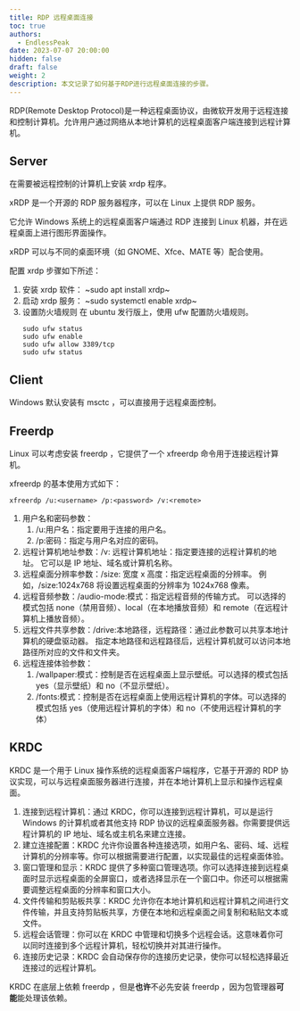 ```yaml
---
title: RDP 远程桌面连接
toc: true
authors:
  - EndlessPeak
date: 2023-07-07 20:00:00
hidden: false
draft: false
weight: 2
description: 本文记录了如何基于RDP进行远程桌面连接的步骤。
---
```


RDP(Remote Desktop Protocol)是一种远程桌面协议，由微软开发用于远程连接和控制计算机。允许用户通过网络从本地计算机的远程桌面客户端连接到远程计算机。

## Server
在需要被远程控制的计算机上安装 xrdp 程序。

xRDP 是一个开源的 RDP 服务器程序，可以在 Linux 上提供 RDP 服务。

它允许 Windows 系统上的远程桌面客户端通过 RDP 连接到 Linux 机器，并在远程桌面上进行图形界面操作。

xRDP 可以与不同的桌面环境（如 GNOME、Xfce、MATE 等）配合使用。

配置 xrdp 步骤如下所述：
1. 安装 xrdp 软件： ~sudo apt install xrdp~
2. 启动 xrdp 服务： ~sudo systemctl enable xrdp~
3. 设置防火墙规则
   在 ubuntu 发行版上，使用 ufw 配置防火墙规则。
   ```shell
   sudo ufw status
   sudo ufw enable
   sudo ufw allow 3389/tcp
   sudo ufw status
   ```

## Client
Windows 默认安装有 msctc ，可以直接用于远程桌面控制。

## Freerdp
Linux 可以考虑安装 freerdp ，它提供了一个 xfreerdp 命令用于连接远程计算机。

xfreerdp 的基本使用方式如下：
```shell
xfreerdp /u:<username> /p:<password> /v:<remote>
```

1. 用户名和密码参数：
   1. /u:用户名：指定要用于连接的用户名。
   2. /p:密码：指定与用户名对应的密码。
2. 远程计算机地址参数：/v: 远程计算机地址：指定要连接的远程计算机的地址。
   它可以是 IP 地址、域名或计算机名称。
3. 远程桌面分辨率参数：/size: 宽度 x 高度：指定远程桌面的分辨率。
   例如，/size:1024x768 将设置远程桌面的分辨率为 1024x768 像素。
4. 远程音频参数：/audio-mode:模式：指定远程音频的传输方式。
   可以选择的模式包括 none（禁用音频）、local（在本地播放音频）和 remote（在远程计算机上播放音频）。
5. 远程文件共享参数：/drive:本地路径，远程路径：通过此参数可以共享本地计算机的硬盘驱动器。
   指定本地路径和远程路径后，远程计算机就可以访问本地路径所对应的文件和文件夹。
6. 远程连接体验参数：
   1. /wallpaper:模式：控制是否在远程桌面上显示壁纸。可以选择的模式包括 yes（显示壁纸）和 no（不显示壁纸）。
   2. /fonts:模式：控制是否在远程桌面上使用远程计算机的字体。可以选择的模式包括 yes（使用远程计算机的字体）和 no（不使用远程计算机的字体）

## KRDC
KRDC 是一个用于 Linux 操作系统的远程桌面客户端程序，它基于开源的 RDP 协议实现，可以与远程桌面服务器进行连接，并在本地计算机上显示和操作远程桌面。

1. 连接到远程计算机：通过 KRDC，你可以连接到远程计算机，可以是运行 Windows 的计算机或者其他支持 RDP 协议的远程桌面服务器。你需要提供远程计算机的 IP 地址、域名或主机名来建立连接。
2. 建立连接配置：KRDC 允许你设置各种连接选项，如用户名、密码、域、远程计算机的分辨率等。你可以根据需要进行配置，以实现最佳的远程桌面体验。
3. 窗口管理和显示：KRDC 提供了多种窗口管理选项。你可以选择连接到远程桌面时显示远程桌面的全屏窗口，或者选择显示在一个窗口中。你还可以根据需要调整远程桌面的分辨率和窗口大小。
4. 文件传输和剪贴板共享：KRDC 允许你在本地计算机和远程计算机之间进行文件传输，并且支持剪贴板共享，方便在本地和远程桌面之间复制和粘贴文本或文件。
5. 远程会话管理：你可以在 KRDC 中管理和切换多个远程会话。这意味着你可以同时连接到多个远程计算机，轻松切换并对其进行操作。
6. 连接历史记录：KRDC 会自动保存你的连接历史记录，使你可以轻松选择最近连接过的远程计算机。

KRDC 在底层上依赖 freerdp ，但是**也许**不必先安装 freerdp ，因为包管理器**可能**能处理该依赖。 
